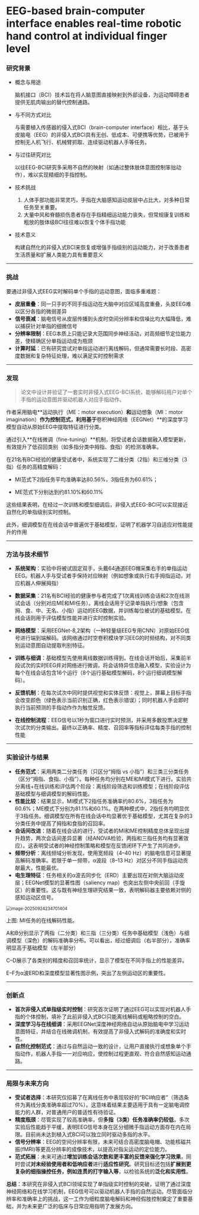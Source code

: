 # EEG-based brain-computer interface enables real-time robotic hand control at individual finger level

### 研究背景

- 概念与用途

  脑机接口（BCI）技术旨在将人脑意图直接映射到外部设备，为运动障碍患者提供无肌肉输出的替代控制通路。

- 与不同方式对比

  与需要植入传感器的侵入式BCI（brain-computer interface）相比，基于头皮脑电（EEG）的非侵入式BCI具有无创、低成本、可便携等优势，已被用于控制无人机飞行、机械臂抓取、连续驱动机器人手等任务。

- 与过往研究对比

  以往EEG-BCI研究多采用不自然的映射（如通过整体肢体意图控制笨拙动作），难以实现精细的手指控制。

- 技术挑战

  1. 人体手部功能非常灵巧，手指在大脑感知运动皮层中占比大，对多种日常任务至关重要。
  2. 大量中风和脊髓损伤患者存在手指精细运动能力丧失，但常规康复训练和粗放的肢体级BCI往往难以恢复个体手指功能

- 技术意义

  构建自然化的非侵入式BCI来恢复或增强手指级别的运动能力，对于改善患者生活质量和扩展人类能力具有重要意义

---

### 挑战

要通过非侵入式EEG实时解码单个手指的运动意图，面临多重难题：

- **皮层重叠**：同一只手的不同手指运动在大脑中对应区域高度重叠，头皮EEG难以区分各指的微弱差异
- **信号衰减**：脑电信号从皮层传播到头皮时空间分辨率和信噪比均大幅降低，难以捕获针对单指的细微信号
- **分辨率限制**：EEG本质上只能记录大范围同步神经活动，对高频细节定位能力差，使精确区分单指运动成为瓶颈
- **计算时延**：已有研究尝试对单指运动进行离线解码，但通常需要长时段、高密度数据和复杂特征处理，难以满足实时控制需求

---

### 发现

> 论文中设计并验证了一套实时非侵入式EEG-BCI系统，能够解码用户对单个手指的运动意图并驱动机器人对应手指动作。

作者采用脑电**运动执行（ME：motor execution）**和**运动想象（MI：motor imagination）**作为控制范式，利用基于**卷积神经网络（EEGNet）**的深度学习模型自动从原始EEG中提取特征进行分类。

通过引入**在线微调（fine-tuning）**机制，将受试者会话数据融入模型更新，有效提升了低召回类别（如多指分类中拇指、食指）的检测准确率。

在21名有BCI经验的健康受试者中，系统实现了二维分类（2指）和三维分类（3指）任务的高精度解码：

- MI范式下2指任务平均准确率达80.56%，3指任务为60.61%；

- ME范式下分别达到约81.10%和60.11%

这些结果表明，在经过一次训练和模型细调后，非侵入式EEG-BCI可以实现接近自然化的单指级别实时控制。

此外，细调模型在在线会话中普遍优于基础模型，证明了机器学习自适应对性能提升的作用

---

### 方法与技术细节

- **系统架构**：实验中将被试固定双手，头戴64通道EEG帽采集右手的单指运动EEG。机器人手与受试者手保持对应映射（例如想象或执行右手拇指运动，对应机器人伸展拇指）
- **数据采集**：21名有BCI经验的健康参与者完成了1次离线训练会话和2次在线测试会话（分别对应ME和MI任务）。离线会话用于记录单指执行/想象（包含拇、食、中、无名、小指）运动的EEG数据，并训练每位被试的基础模型。在线会话则用于评估模型性能并进行实时控制实验。

- **网络模型**：采用EEGNet-8,2架构（一种轻量级EEG专用CNN）对原始EEG信号进行端到端解码。该网络通过时空卷积模块学习EEG的时频结构，对不同类别运动意图自动提取判别特征。
- **训练与细调**：基础模型先使用离线数据训练得到。在线会话开始后，采集前半段试次的实时EEG并对网络进行微调，将会话特异信息融入模型，实验设计为每个在线会话包含16个运行（8个运行基础模型解码，8个运行细调模型解码）。
- **反馈机制**：在每次试次中同时提供视觉和实体反馈：视觉上，屏幕上目标手指会改变颜色（绿色表示当前识别正确，红色表示错误）；同时机器人手会即时执行当前预测的手指动作作为触觉反馈。
- **在线控制流程**：EEG信号以1秒为窗口进行实时预测，并采用多数投票决定整次试次的分类输出。最终以正确率、精度、召回率等指标评估每类手指的控制性能

---

### 实验设计与结果

- **任务范式**：采用两类二分类任务（只区分“拇指 vs 小指”）和三类三分类任务（区分“拇指、食指、小指”）。每种任务均分别在ME和MI模式下进行。实验共分离线+在线训练和评估两个阶段：离线阶段筛选和训练模型；在线阶段评估基础模型与细调模型的解码性能。
- **性能比较**：结果显示，MI模式下2指任务准确率约80.6%，3指任务为60.6%；ME模式下分别为81.1%和60.1%。在两种模式中，2指任务均明显优于3指任务。细调模型在所有在线会话中均显著优于基础模型，尤其在复杂的3分类任务中提高了拇指和食指的召回率。
- **会话间改进**：随着在线会话的进行，受试者的MI和ME控制精度总体呈现出提升趋势，两次会话间差异显著（经ANOVA检验，两指和三指任务均有显著效应）。这表明受试者的神经控制策略和模型在反馈闭环下产生了共同进步。
- **频带分析**：离线频域分析发现，使用宽频段（4–40 Hz）的脑电信息可显著提高解码准确率。若限于单一频带，α波段（8–13 Hz）对区分不同手指运动贡献最大，性能最优。
- **电生理特征**：任务相关的α波去同步化（ERD）主要出现在对侧大脑运动皮层；EEGNet模型的显著性图（saliency map）也突出左侧中央前回（手旋区）的重要性。这与既有神经生理研究结果一致，表明解码器主要依赖对侧的感知运动区信号。

<img src="/home/pyy/.config/Typora/typora-user-images/image-20250924234701404.png" alt="image-20250924234701404" style="zoom:80%;" />

上图: MI任务的在线解码性能。

A和B分别显示了两指（二分类）和三指（三分类）任务中基础模型（浅色）与细调模型（深色）的解码准确率分布。可以看出，经过细调后（右半部分），准确率明显高于基础模型（左半部分）

C–D展示了各类别的精度和召回率统计，显示了模型在不同手指上的性能差异。

E–F为α波ERD和深度模型显著性图示例，突出了左侧运动区的重要性。

---

### 创新点

- **首次非侵入式单指级实时控制**：研究首次证明了通过EEG可以实现对机器人手指的个体控制，填补了此前非侵入式BCI只能离线解码或粗略控制的空白。
- **深度学习与在线细调**：采用EEGNet深度神经网络自动从原始脑电中学习运动意图特征，并结合在线微调机制，有效提高了非侵入式解码的准确度和实时性。
- **自然化控制范式**：通过与自然运动一致的设计，让用户直接执行或想象单个手指动作，机器人手指一一对应响应，使控制过程更直观、符合自然感知运动通路。

---

### 局限与未来方向

- **受试者选择**：本研究仅招募了在离线任务中表现较好的“BCI响应者”（筛选条件为离线分类准确率超过70%）。这意味着结果主要适用于具有一定脑电调控能力的人群，对普通用户的普适性有待验证。
- **精度瓶颈**：尽管实现了较高准确率，但**多指（3类）任务准确率仍较低**，多次实验后性能趋于平缓，表明EEG信号本身在区分细微手指运动方面存在内在局限。目前尚未达到植入式BCI可以独立同时驱动多指的水平。
- **信号分辨率**：EEG的空间分辨率有限，未来可结合高密度脑电帽、功能核磁共振(fMRI)等更高分辨率的成像技术，以提高对指尖运动的定位能力。
- **范式拓展**：未来可通过**增加训练会话次数和更丰富的反馈来强化学习效果**，同时尝试**对未经验使用者和低响应者**进行**适应性研究**。研究目标还包括**扩展到更复杂的细指操控任务，例如连贯的打字输入等**，以检验系统的**泛化和实用性**。

**总结**：本研究在非侵入式BCI领域实现了单指级实时控制的突破，证明了通过深度神经网络和在线学习机制，EEG信号可以驱动机器人手指的自然运动。尽管面临分辨率和准确率上的挑战，这一工作为细粒度脑电解码和神经假肢控制奠定了重要基础，并为未来更广泛的临床与日常应用指明了发展方向。